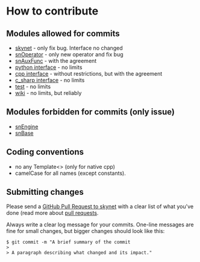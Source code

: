 # How to contribute

## Modules allowed for commits
 
 * [skynet](https://github.com/Tyill/skynet/tree/master/src/skynet) - only fix bug. Interface no changed
 * [snOperator](https://github.com/Tyill/skynet/tree/master/src/snOperator) - only new operator and fix bug
 * [snAuxFunc](https://github.com/Tyill/skynet/tree/master/src/snAux) - with the agreement
 * [python interface](https://github.com/Tyill/skynet/tree/master/python/libskynet) - no limits
 * [cpp interface](https://github.com/Tyill/skynet/tree/master/cpp) - without restrictions, but with the agreement
 * [c_sharp interface](https://github.com/Tyill/skynet/tree/master/c_sharp/libskynet) - no limits
 * [test](https://github.com/Tyill/skynet/tree/master/test) - no limits
 * [wiki](https://github.com/Tyill/skynet/wiki) - no limits, but reliably
 
## Modules forbidden for commits (only issue)

 * [snEngine](https://github.com/Tyill/skynet/tree/master/src/snEngine)
 * [snBase](https://github.com/Tyill/skynet/tree/master/src/snBase)
 
## Coding conventions

 * no any Template<> (only for native cpp)
 * camelCase for all names (except constants).
 

## Submitting changes

Please send a [GitHub Pull Request to skynet](https://github.com/Tyill/skynet/pull/new/master) 
with a clear list of what you've done (read more about [pull requests](https://help.github.com/articles/proposing-changes-to-your-work-with-pull-requests/). 


Always write a clear log message for your commits. One-line messages are fine for small changes, but bigger changes should look like this:

    $ git commit -m "A brief summary of the commit
    > 
    > A paragraph describing what changed and its impact."
	
	